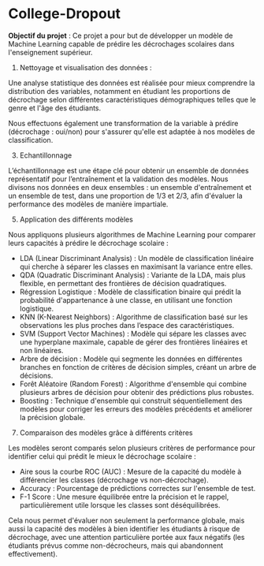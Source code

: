 # College-Dropout

**Objectif du projet** : Ce projet a pour but de développer un modèle de Machine Learning capable de prédire les décrochages scolaires dans l'enseignement supérieur.

1. Nettoyage et visualisation des données :

Une analyse statistique des données est réalisée pour mieux comprendre la distribution des variables, notamment en étudiant les proportions de décrochage selon différentes caractéristiques démographiques telles que le genre et l'âge des étudiants.

Nous effectuons également une transformation de la variable à prédire (décrochage : oui/non) pour s'assurer qu'elle est adaptée à nos modèles de classification.

3. Echantillonnage

L’échantillonnage est une étape clé pour obtenir un ensemble de données représentatif pour l’entraînement et la validation des modèles. Nous divisons nos données en deux ensembles : un ensemble d'entraînement et un ensemble de test, dans une proportion de 1/3 et 2/3, afin d'évaluer la performance des modèles de manière impartiale.

5. Application des différents modèles
   
Nous appliquons plusieurs algorithmes de Machine Learning pour comparer leurs capacités à prédire le décrochage scolaire :
- LDA (Linear Discriminant Analysis) : Un modèle de classification linéaire qui cherche à séparer les classes en maximisant la variance entre elles.
- QDA (Quadratic Discriminant Analysis) : Variante de la LDA, mais plus flexible, en permettant des frontières de décision quadratiques.
- Régression Logistique : Modèle de classification binaire qui prédit la probabilité d'appartenance à une classe, en utilisant une fonction logistique.
- KNN (K-Nearest Neighbors) : Algorithme de classification basé sur les observations les plus proches dans l’espace des caractéristiques.
- SVM (Support Vector Machines) : Modèle qui sépare les classes avec une hyperplane maximale, capable de gérer des frontières linéaires et non linéaires.
- Arbre de décision : Modèle qui segmente les données en différentes branches en fonction de critères de décision simples, créant un arbre de décisions.
- Forêt Aléatoire (Random Forest) : Algorithme d'ensemble qui combine plusieurs arbres de décision pour obtenir des prédictions plus robustes.
- Boosting : Technique d'ensemble qui construit séquentiellement des modèles pour corriger les erreurs des modèles précédents et améliorer la précision globale.
  
7. Comparaison des modèles grâce à différents critères

Les modèles seront comparés selon plusieurs critères de performance pour identifier celui qui prédit le mieux le décrochage scolaire :
- Aire sous la courbe ROC (AUC) : Mesure de la capacité du modèle à différencier les classes (décrochage vs non-décrochage).
- Accuracy : Pourcentage de prédictions correctes sur l'ensemble de test.
- F-1 Score : Une mesure équilibrée entre la précision et le rappel, particulièrement utile lorsque les classes sont déséquilibrées.

Cela nous permet d'évaluer non seulement la performance globale, mais aussi la capacité des modèles à bien identifier les étudiants à risque de décrochage, avec une attention particulière portée aux faux négatifs (les étudiants prévus comme non-décrocheurs, mais qui abandonnent effectivement).

   


